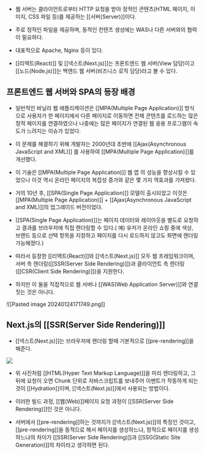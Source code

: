 - 웹 서버는 클라이언트로부터 HTTP 요청을 받아 정적인 콘텐츠(HTML 페이지, 이미지, CSS 파일 등)를 제공하는 [[서버(Server)]]이다.

- 주로 정적인 파일을 제공하며, 동적인 컨텐츠 생성에는 WAS나 다른 서버와의 협력이 필요하다.
- 대표적으로 Apache, Nginx 등이 있다.

- [[리액트(React)]] 및 [[넥스트(Next.js)]]는 프론트엔드 웹 서버(View 담당)이고 [[노드(Node.js)]]는 백엔드 웹 서버(비즈니스 로직 담당)라고 볼 수 있다.


## 프론트엔드 웹 서버와 SPA의 등장 배경

- 일반적인 바닐라 웹 애플리케이션은 [[MPA(Multiple Page Application)]] 방식으로 사용자가 한 페이지에서 다른 페이지로 이동하면 전체 콘텐츠를 로드하는 많은 정적 페이지를 연결하였으나 나중에는 많은 페이지가 연결된 웹 응용 프로그램이 속도가 느려지는 이슈가 있었다.

- 이 문제를 해결하기 위해 개발자는 2000년대 초반에 [[Ajax(Asynchronous JavaScript and XML)]] 를 사용하여 [[MPA(Multiple Page Application)]]를 개선했다.
- 이 기술은 [[MPA(Multiple Page Application)]] 웹 앱 의 성능을 향상시킬 수 있었으나 이것 역시 온라인 페이지의 복잡성 증가와 같은 몇 가지 역효과를 가져왔다.

- 거의 10년 후, [[SPA(Single Page Application)]] 모델이 출시되었고 이것은 [[MPA(Multiple Page Application)]] + [[Ajax(Asynchronous JavaScript and XML)]]의 업그레이드 버전이었다.

- [[SPA(Single Page Application)]]는 페이지 데이터와 레이아웃을 별도로 요청하고 결과를 브라우저에 직접 렌더링할 수 있다.( 예) 유저가 온라인 쇼핑 중에 색상, 브랜드 등으로 선택 항목을 지정하고 페이지를 다시 로드하지 않고도 화면에 렌더링 가능해졌다.)

- 따라서 등장한 [[리액트(React)]]와 [[넥스트(Next.js)]] 모두 웹 프레임워크이며, 서버 측 렌더링([[SSR(Server Side Rendering)]])과 클라이언트 측 렌더링([[CSR(Client Side Rendering)]])을 지원한다.
- 하지만 이 둘을 직접적으로 웹 서버나 [[WAS(Web Application Server)]]와 연결짓는 것은 아니다.


![[Pasted image 20240124171749.png]]

## Next.js의 [[SSR(Server Side Rendering)]]

- [[넥스트(Next.js)]]는 브라우저에 렌더링 할때 기본적으로 [[pre-rendering]]을 해준다.

![](https://blog.kakaocdn.net/dn/LGSXW/btrDPjAr3Mb/SZ9mkhj8wFiZT7Efkvrzt1/img.png)

- 위 사진처럼 [[HTML(Hyper Text Markup Language)]]을 미리 렌더링하고, 그 뒤에 요청이 오면 Chunk 단위로 자바스크립트를 보내주어 이벤트가 작동하게 되는 것이 [[Hydration]]이며, [[넥스트(Next.js)]]에서 사용되는 방법이다.

- 이러한 빌드 과정, [[웹(Web)]]페이지 요청 과정이 [[SSR(Server Side Rendering)]]인 것은 아니다.
- 서버에서 [[pre-rendering]]하는 것까지가 [[넥스트(Next.js)]]의 특징인 것이고, [[pre-rendering]]을 동적으로 해서 페이지를 생성하느냐, 정적으로 페이지를 생성하느냐의 차이가 [[SSR(Server Side Rendering)]]과 [[SSG(Static Site Generation)]]의 차이라고 생각하면 된다.